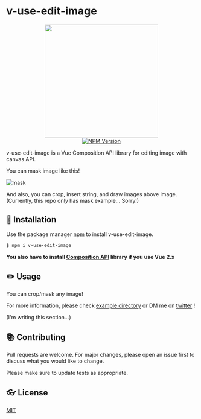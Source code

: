# v-use-edit-image

<p align="center">
<img src="https://user-images.githubusercontent.com/15419227/103265552-34feec80-49f1-11eb-8676-1cb6b73fb5cb.png" width="300"/><br>
<a href="https://www.npmjs.com/package/v-use-edit-image" target="__blank"><img alt="NPM Version" src="https://img.shields.io/npm/v/v-use-edit-image"/></a>
<!-- <img alt="build test" src="https://github.com/Spice-Z/v-use-edit-image/workflows/build%20test/badge.svg"/> -->
</p>

v-use-edit-image is a Vue Composition API library for editing image with canvas API.

You can mask image like this!

![mask](https://user-images.githubusercontent.com/15419227/101368325-58e77a80-38ea-11eb-9134-73ab861cc87e.gif)

And also, you can crop, insert string, and draw images above image.
(Currently, this repo only has mask example... Sorry!)

## 🚀 Installation

Use the package manager [npm](https://www.npmjs.com/package/v-use-edit-image) to install v-use-edit-image.

```bash
$ npm i v-use-edit-image
```

**You also have to install [Composition API](https://github.com/vuejs/composition-api) library if you use Vue 2.x**

## ✏️ Usage
You can crop/mask any image!

For more information, please check [example directory](https://github.com/Spice-Z/v-use-edit-image/tree/main/example) or DM me on [twitter](https://twitter.com/rabspice) !

(I'm writing this section...)

## 📚 Contributing
Pull requests are welcome. For major changes, please open an issue first to discuss what you would like to change.

Please make sure to update tests as appropriate.

## 👓 License
[MIT](https://choosealicense.com/licenses/mit/)
